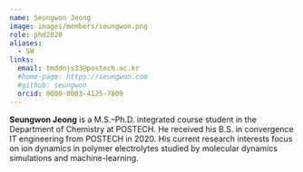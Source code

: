 ```yaml
---
name: Seungwon Jeong
image: images/members/seungwon.png
role: phd2020
aliases:
  - SW
links: 
  email: tmddnjs33@postech.ac.kr
  #home-page: https://seungwon.com
  #github: seungwon
  orcid: 0000-0003-4125-7809
---
```


**Seungwon Jeong** is a M.S.–Ph.D. integrated course student in the Department of Chemistry at POSTECH. He received his B.S. in convergence IT engineering from POSTECH in 2020. His current research interests focus on ion dynamics in polymer electrolytes studied by molecular dynamics simulations and machine-learning.
